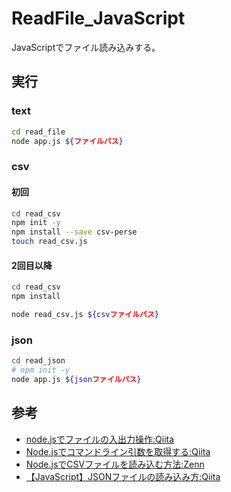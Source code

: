 # ReadFile_JavaScript
JavaScriptでファイル読み込みする。

## 実行

### text

``` bash
cd read_file
node app.js ${ファイルパス}
```

### csv

#### 初回

``` bash
cd read_csv
npm init -y
npm install --save csv-perse
touch read_csv.js
```

#### 2回目以降

``` bash
cd read_csv
npm install

node read_csv.js ${csvファイルパス}
```

### json

``` bash
cd read_json
# npm init -y
node app.js ${jsonファイルパス}
```

## 参考

- [node.jsでファイルの入出力操作:Qiita](https://qiita.com/shirokuman/items/509b159bf4b8dd1c41ef)
- [Node.jsでコマンドライン引数を取得する:Qiita](https://qiita.com/furusin_oriver/items/f030d1eaa9e7b54233c3)
- [Node.jsでCSVファイルを読み込む方法:Zenn](https://zenn.dev/tatsuyasusukida/articles/nodejs-csv-read)
- [【JavaScript】JSONファイルの読み込み方:Qiita](https://qiita.com/s_ryota/items/f178278b1a966b0db896)